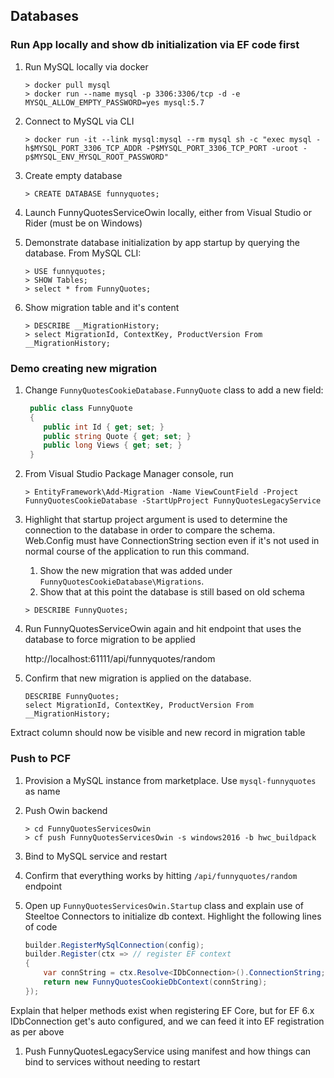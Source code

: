 ## Databases

### Run App locally and show db initialization via EF code first

1. Run MySQL locally via docker

    ```
    > docker pull mysql
    > docker run --name mysql -p 3306:3306/tcp -d -e MYSQL_ALLOW_EMPTY_PASSWORD=yes mysql:5.7
    ```

1. Connect to MySQL via CLI 

    ```
    > docker run -it --link mysql:mysql --rm mysql sh -c "exec mysql -h$MYSQL_PORT_3306_TCP_ADDR -P$MYSQL_PORT_3306_TCP_PORT -uroot -p$MYSQL_ENV_MYSQL_ROOT_PASSWORD"
    ```

1. Create empty database

    ````
    > CREATE DATABASE funnyquotes;
    ````

1. Launch FunnyQuotesServiceOwin locally, either from Visual Studio or Rider (must be on Windows)
1. Demonstrate database initialization by app startup by querying the database. From MySQL CLI:

    ```
    > USE funnyquotes;
    > SHOW Tables;
    > select * from FunnyQuotes;
    ```

1. Show migration table and it's content

    ```
    > DESCRIBE __MigrationHistory;
    > select MigrationId, ContextKey, ProductVersion From __MigrationHistory;
    ```

### Demo creating new migration

1. Change `FunnyQuotesCookieDatabase.FunnyQuote` class to add a new field:

    ```csharp
     public class FunnyQuote
     {
        public int Id { get; set; }
        public string Quote { get; set; }
        public long Views { get; set; }
     }
    ```

1. From Visual Studio Package Manager console, run 

    ```
    > EntityFramework\Add-Migration -Name ViewCountField -Project FunnyQuotesCookieDatabase -StartUpProject FunnyQuotesLegacyService
    ```

1. Highlight that startup project argument is used to determine the connection to the database in order to compare the schema. Web.Config must have ConnectionString section even if it's not used in normal course of the application to run this command.
    1. Show the new migration that was added under `FunnyQuotesCookieDatabase\Migrations`.
    1. Show that at this point the database is still based on old schema

    ```
    > DESCRIBE FunnyQuotes;
    ```
1. Run FunnyQuotesServiceOwin again and hit endpoint that uses the database to force migration to be applied

    http://localhost:61111/api/funnyquotes/random

1. Confirm that new migration is applied on the database.

    ```
    DESCRIBE FunnyQuotes;
    select MigrationId, ContextKey, ProductVersion From __MigrationHistory;
    ```

  Extract column should now be visible and new record in migration table

### Push to PCF
1. Provision a MySQL instance from marketplace. Use `mysql-funnyquotes` as name
1. Push Owin backend

    ```
    > cd FunnyQuotesServicesOwin
    > cf push FunnyQuotesServicesOwin -s windows2016 -b hwc_buildpack
    ```

1. Bind to MySQL service and restart
1. Confirm that everything works by hitting `/api/funnyquotes/random` endpoint
1. Open up `FunnyQuotesServicesOwin.Startup` class and explain use of Steeltoe Connectors to initialize db context. Highlight the following lines of code

    ```csharp
    builder.RegisterMySqlConnection(config);
    builder.Register(ctx => // register EF context
    {
        var connString = ctx.Resolve<IDbConnection>().ConnectionString;
        return new FunnyQuotesCookieDbContext(connString);
    });
    ```                
  Explain that helper methods exist when registering EF Core, but for EF 6.x IDbConnection get's auto configured, and we can feed it into EF registration as per above

1. Push FunnyQuotesLegacyService using manifest and how things can bind to services without needing to restart
